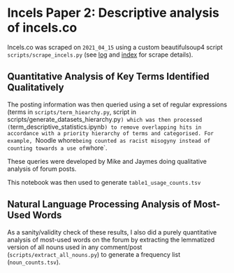 # Incels Paper 2: Descriptive analysis of incels.co

Incels.co was scraped on `2021_04_15` using a custom beautifulsoup4 script `scripts/scrape_incels.py` (see [log](2021_04_15_inceldom_discussion_scrape/2021_04_15_inceldom_discussion_scrape.log) and [index](2021_04_15_inceldom_discussion_scrape/complete_submissions_index.txt) for scrape details).

## Quantitative Analysis of Key Terms Identified Qualitatively

The posting information was then queried using a set of regular expressions (terms in `scripts/term_hiearchy.py`, script in scripts/generate_datasets_hierarchy.py`) which was then processed (`term_descriptive_statistics.ipynb`) to remove overlapping hits in accordance with a priority hierarchy of terms and categorised. For example, `Noodle whore` being counted as racist misogyny instead of counting towards a use of `whore`.

These queries were developed by Mike and Jaymes doing qualitative analysis of forum posts.

This notebook was then used to generate `table1_usage_counts.tsv`

## Natural Language Processing Analysis of Most-Used Words

As a sanity/validity check of these results, I also did a purely quantitative analysis of most-used words on the forum by extracting the lemmatized version of all nouns used in any comment/post (`scripts/extract_all_nouns.py`) to generate a frequency list (`noun_counts.tsv`).
